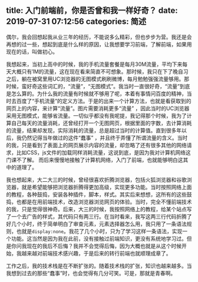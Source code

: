 title: 入门前端前，你是否曾和我一样好奇？
date: 2019-07-31 07:12:56
categories: 简述
  --- 



偶尔，我会回想起我从业三年的经历，不能说多么精彩，但也步步为营。我还是会再想的过一些，想起到底是什么样的原因，让我想要学习前端，了解前端，如果用现在的话，叫做初心。

我想起来，当初上高中的时候，我的手机流量套餐是每月30M流量，平均下来每天大概只有1M的流量，这在现在看来简直不可想象。那时候，我只在下了晚自习之后，躺在被窝里用UC浏览器的无图模式刷刷微博，每月勉勉强强流量够用。那时候，蛮好奇这些词汇的，“流量”，“无图模式”。我当时一直很好奇，“流量”到底是怎么算的。为什么我的流量有时候就不够用了呢，本着有事情问百度的精神，当时去百度了“手机流量”的定义方法。于是的出来一个计算方法，也就是看获取到的网页上的内容，来计算“流量”。图片需要消耗更多“流量” ，因此当时的UC浏览器采用无图模式，能够省流量。一切似乎都没有我呢提，我记得那个时候，我为了计算自己每天的流量消耗，还曾经打开一个无图网页，根据里面的字数，去计算消耗的流量，结果却发现，实际消耗的流量，总是超过当时的计算值。直到很多年以后，我仍然记得当年做过的这件“蠢事” ，并且终于弄懂了所谓流量的含义。当时的我，只是看到了表面上的网页展示内容的流量，却忽略了还有很多其他的网络请求，比如CSS，js文件的加载同样消耗流量，这说到底，是因为我对计算机网络这门课不了解。   而后来慢慢地接触了计算机网络，入门了前端，也就能够明白这其中的道理了。

我也想起来，大二大三的时候，曾经很喜欢折腾浏览器，包括火狐浏览器和谷歌浏览器，就是希望能够把浏览器折腾得更加高级，实现更多功能。当时按照网络上面的教程，各种鼓捣，安装各种插件，脚本，样式。其实后来想想，这所有的这些鼓捣，也都是在用前端技术，改造浏览器浏览网页的体验。当时，完全不懂前端技术的我，只是觉得很神奇。后来，大三的时候，我按照网络上的教程，给某个站点写了一个去广告的样式，其代码只有两三行。在当时看来，我写这两三行代码折腾了好几个小时，终于简单明白了审查元素，元素选择器怎么用，我只用了一条语法规则，也就是`display:none`。我花了几个小时，只为了学习这样一条语法，实现一个功能。这当然是因为我在此前，没有接触过前端知识，更没有系统地学习过。但是你问我现在的我后不后悔？我并不会觉得后悔，因为大概也就是从这个时候开始，我越来越对前端技术感兴趣，于是后来的转行前端也就顺理成章了。

工作之后，我的技术栈是在不断扩张的。随着技术栈的扩张，知识也越来越多。当我想到过去的那些“蠢事”时，也会觉得有几分可笑。可是，那就是青春啊。